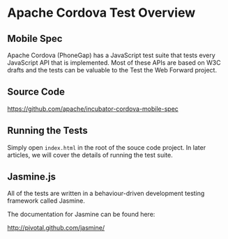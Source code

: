 # Apache Cordova Test Overview

## Mobile Spec

Apache Cordova (PhoneGap) has a JavaScript test suite that tests every JavaScript
API that is implemented. Most of these APIs are based on W3C drafts and the
tests can be valuable to the Test the Web Forward project.

## Source Code

https://github.com/apache/incubator-cordova-mobile-spec

## Running the Tests

Simply open `index.html` in the root of the souce code project. In later articles,
we will cover the details of running the test suite.

## Jasmine.js

All of the tests are written in a behaviour-driven development testing framework
called Jasmine.

The documentation for Jasmine can be found here:

http://pivotal.github.com/jasmine/


